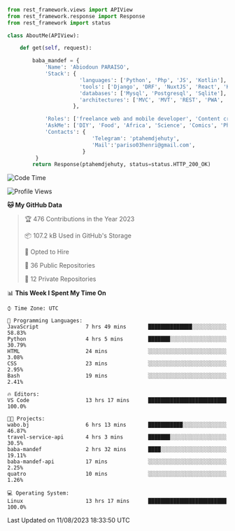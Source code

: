###
```python
from rest_framework.views import APIView
from rest_framework.response import Response
from rest_framework import status

class AboutMe(APIView):

    def get(self, request):

        baba_mandef = {
            'Name': 'Abiodoun PARAISO',
            'Stack': {
                       'languages': ['Python', 'Php', 'JS', 'Kotlin'],
                       'tools': ['Django', 'DRF', 'NuxtJS', 'React', 'Kotlin', 'Electron'],
                       'databases': ['Mysql', 'Postgresql', 'Sqlite'],
                       'architectures': ['MVC', 'MVT', 'REST', 'PWA', 'SPA', 'MicroServices']
                     },

            'Roles': ['freelance web and mobile developer', 'Content creator', 'Teacher', 'Mentor'],
            'AskMe': ['DIY', 'Food', 'Africa', 'Science', 'Comics', 'Photography', 'Tech', 'Programming'],
            'Contacts': {
                           'Telegram': 'ptahemdjehuty',
                           'Mail':'pariso03henri@gmail.com',
                        }
         }
        return Response(ptahemdjehuty, status=status.HTTP_200_OK)

```                    

<!--START_SECTION:waka-->
![Code Time](http://img.shields.io/badge/Code%20Time-738%20hrs%2017%20mins-blue)

![Profile Views](http://img.shields.io/badge/Profile%20Views-0-blue)

**🐱 My GitHub Data** 

> 🏆 476 Contributions in the Year 2023
 > 
> 📦 107.2 kB Used in GitHub's Storage 
 > 
> 💼 Opted to Hire
 > 
> 📜 36 Public Repositories 
 > 
> 🔑 12 Private Repositories  
 > 
📊 **This Week I Spent My Time On** 

```text
⌚︎ Time Zone: UTC

💬 Programming Languages: 
JavaScript               7 hrs 49 mins       ██████████████░░░░░░░░░░░   58.83% 
Python                   4 hrs 5 mins        ███████░░░░░░░░░░░░░░░░░░   30.79% 
HTML                     24 mins             ░░░░░░░░░░░░░░░░░░░░░░░░░   3.08% 
CSS                      23 mins             ░░░░░░░░░░░░░░░░░░░░░░░░░   2.95% 
Bash                     19 mins             ░░░░░░░░░░░░░░░░░░░░░░░░░   2.41%

🔥 Editors: 
VS Code                  13 hrs 17 mins      █████████████████████████   100.0%

🐱‍💻 Projects: 
wabo.bj                  6 hrs 13 mins       ███████████░░░░░░░░░░░░░░   46.87% 
travel-service-api       4 hrs 3 mins        ███████░░░░░░░░░░░░░░░░░░   30.5% 
baba-mandef              2 hrs 32 mins       ████░░░░░░░░░░░░░░░░░░░░░   19.11% 
baba-mandef-api          17 mins             ░░░░░░░░░░░░░░░░░░░░░░░░░   2.25% 
quatro                   10 mins             ░░░░░░░░░░░░░░░░░░░░░░░░░   1.26%

💻 Operating System: 
Linux                    13 hrs 17 mins      █████████████████████████   100.0%

```


 Last Updated on 11/08/2023 18:33:50 UTC
<!--END_SECTION:waka-->
